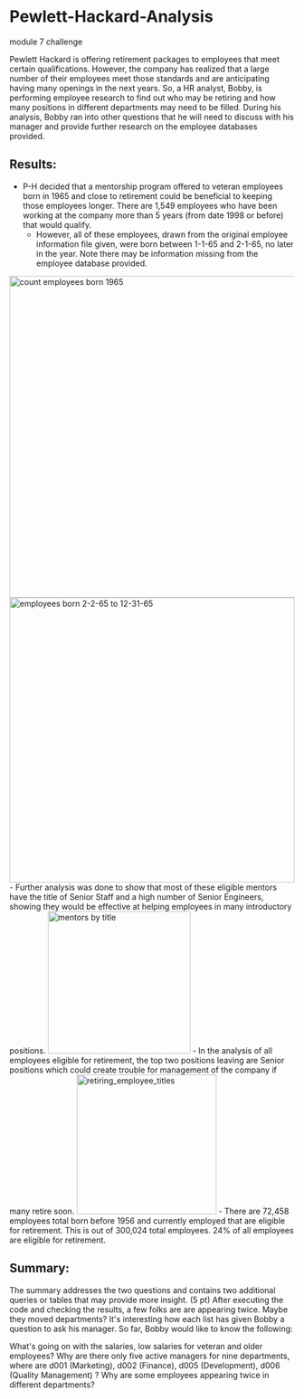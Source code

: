 # Pewlett-Hackard-Analysis
module 7 challenge

Pewlett Hackard is offering retirement packages to employees that meet certain qualifications. However, the company has realized that a large number of their employees meet those standards and are anticipating having many openings in the next years. So, a HR analyst, Bobby, is performing employee research to find out who may be retiring and how many positions in different departments may need to be filled. During his analysis, Bobby ran into other questions that he will need to discuss with his manager and provide further research on the employee databases provided.  

## Results:
- P-H decided that a mentorship program offered to veteran employees born in 1965 and close to retirement could be beneficial to keeping those employees longer. There are 1,549 employees who have been working at the company more than 5 years (from date 1998 or before) that would qualify. 
  - However, all of these employees, drawn from the original employee information file given, were born between 1-1-65 and 2-1-65, no later in the year. Note there may be information missing from the employee database provided. 
<img width="569" alt="count employees born 1965" src="https://user-images.githubusercontent.com/103595718/173280005-778f715c-c554-4bd4-bc66-4760fc3d57b6.png">
<img width="504" alt="employees born 2-2-65 to 12-31-65" src="https://user-images.githubusercontent.com/103595718/173280010-5549a3a7-67d0-4c07-ac28-ff2ca551ade7.png">
- Further analysis was done to show that most of these eligible mentors have the title of Senior Staff and a high number of Senior Engineers, showing they would be effective at helping employees in many introductory positions.
<img width="252" alt="mentors by title" src="https://user-images.githubusercontent.com/103595718/173280062-d34e7c95-cb44-4882-92cb-2350c93974b7.png">
- In the analysis of all employees eligible for retirement, the top two positions leaving are Senior positions which could create trouble for management of the company if many retire soon.
<img width="247" alt="retiring_employee_titles" src="https://user-images.githubusercontent.com/103595718/173280560-b59c70e0-1516-4277-b68a-f6034e89296e.png">
- There are 72,458 employees total born before 1956 and currently employed that are eligible for retirement. This is out of 300,024 total employees. 24% of all employees are eligible for retirement. 

## Summary:


The summary addresses the two questions and contains two additional queries or tables that may provide more insight. (5 pt)
After executing the code and checking the results, a few folks are are appearing twice. Maybe they moved departments? It's interesting how each list has given Bobby a question to ask his manager. So far, Bobby would like to know the following:

What's going on with the salaries, low salaries for veteran and older employees?
Why are there only five active managers for nine departments, where are d001 (Marketing), d002 (Finance), d005 (Development), d006 (Quality Management) ?
Why are some employees appearing twice in different departments?
